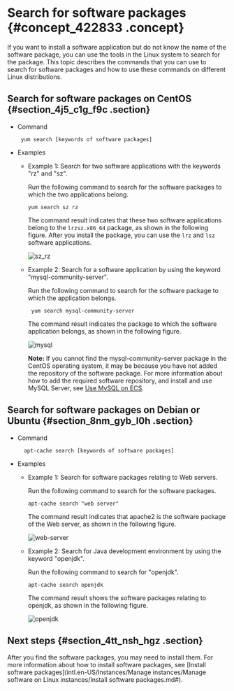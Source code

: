 # Search for software packages {#concept_422833 .concept}

If you want to install a software application but do not know the name of the software package, you can use the tools in the Linux system to search for the package. This topic describes the commands that you can use to search for software packages and how to use these commands on different Linux distributions.

## Search for software packages on CentOS {#section_4j5_c1g_f9c .section}

-   Command

    ``` {#codeblock_n1e_2cc_fs8}
     yum search [keywords of software packages]
    ```

-   Examples
    -   Example 1: Search for two software applications with the keywords "rz" and "sz".

        Run the following command to search for the software packages to which the two applications belong.

        ``` {#codeblock_466_8n4_ji6}
        yum search sz rz
        ```

        The command result indicates that these two software applications belong to the `lrzsz.x86_64` package, as shown in the following figure. After you install the package, you can use the `lrz` and `lsz` software applications.

        ![sz_rz](http://static-aliyun-doc.oss-cn-hangzhou.aliyuncs.com/assets/img/341803/156877918648376_en-US.png)

    -   Example 2: Search for a software application by using the keyword "mysql-community-server".

        Run the following command to search for the software package to which the application belongs.

        ``` {#codeblock_5qd_jxp_u7u}
         yum search mysql-community-server
        ```

        The command result indicates the package to which the software application belongs, as shown in the following figure.

        ![mysql](http://static-aliyun-doc.oss-cn-hangzhou.aliyuncs.com/assets/img/341803/156877918648384_en-US.png)

        **Note:** If you cannot find the mysql-community-server package in the CentOS operating system, it may be because you have not added the repository of the software package. For more information about how to add the required software repository, and install and use MySQL Server, see [Use MySQL on ECS](../../../../intl.en-US/.md#).


## Search for software packages on Debian or Ubuntu {#section_8nm_gyb_l0h .section}

-   Command

    ``` {#codeblock_x83_6of_dmn}
      apt-cache search [keywords of software packages]
    ```

-   Examples
    -   Example 1: Search for software packages relating to Web servers.

        Run the following command to search for the software packages.

        ``` {#codeblock_fxs_9le_dmr}
        apt-cache search "web server"
        ```

        The command result indicates that apache2 is the software package of the Web server, as shown in the following figure.

        ![web-server](http://static-aliyun-doc.oss-cn-hangzhou.aliyuncs.com/assets/img/341803/156877918648441_en-US.png)

    -   Example 2: Search for Java development environment by using the keyword "openjdk".

        Run the following command to search for "openjdk".

        ``` {#codeblock_yfc_h9o_30i}
        apt-cache search openjdk
        ```

        The command result shows the software packages relating to openjdk, as shown in the following figure.

        ![openjdk](http://static-aliyun-doc.oss-cn-hangzhou.aliyuncs.com/assets/img/341803/156877918648443_en-US.png)


## Next steps {#section_4tt_nsh_hgz .section}

After you find the software packages, you may need to install them. For more information about how to install software packages, see [Install software packages](intl.en-US/Instances/Manage instances/Manage software on Linux instances/Install software packages.md#).

